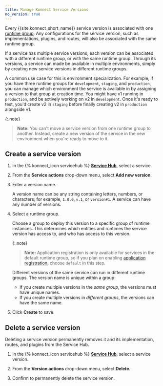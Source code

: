 ```yaml
---
title: Manage Konnect Service Versions
no_version: true
---
```


Every {{site.konnect_short_name}} service version is associated with one [runtime group](/konnect/runtime-manager/runtime-groups/).
Any configurations for the service version, such as implementations, plugins,
and routes, will also be associated with the same runtime group.

If a service has multiple service versions, each version can be
associated with a different runtime group, or with the same runtime group.
Through its versions, a service can made be available in multiple environments,
simply by creating new service versions in different runtime groups.

A common use case for this is environment specialization.
For example, if you have three runtime groups for `development`, `staging`, and
`production`, you can manage which environment the service is available in by
assigning a version to that group at creation time. You might have v1 running
in `production`, and be actively working on v2 in `development`. Once it's
ready to test, you'd create v2 in `staging` before finally creating v2 in
`production` alongside v1.

{:.note}
> **Note:** You can't move a service version from one runtime group to another.
Instead, create a new version of the service in the new environment when you're
ready to move to it.

## Create a service version

1. In the {% konnect_icon servicehub %} [**Service Hub**](https://cloud.konghq.com/servicehub), select a service.

1. From the **Service actions** drop-down menu, select **Add new version**.

1. Enter a version name.

    A version name can be any string containing letters, numbers, or characters;
    for example, `1.0.0`, `v.1`, or `version#1`. A service can have any number of
    versions.

1. Select a runtime group.

    Choose a group to deploy this version to a specific group of runtime
    instances. This determines which entities and runtimes the service version
    has access to, and who has access to this version.

    {:.note}
    > **Note:** Application registration is only available for
    services in the default runtime group, so if you plan on enabling
    [application registration](/konnect/dev-portal/applications/application-overview),
    choose `default` in this step.

    Different versions of the same service can run in different runtime groups.
    The version name is unique within a group:

    * If you create multiple versions in the _same group_, the versions must have unique names.
    * If you create multiple versions in _different groups_, the versions can have the same name.

1. Click **Create** to save.

## Delete a service version

Deleting a service version permanently removes it and its implementation, routes, and plugins from the Service Hub.

1. In the {% konnect_icon servicehub %} [**Service Hub**](https://cloud.konghq.com/servicehub), select a service version.

1. From the **Version actions** drop-down menu, select **Delete**.

1. Confirm to permanently delete the service version.
